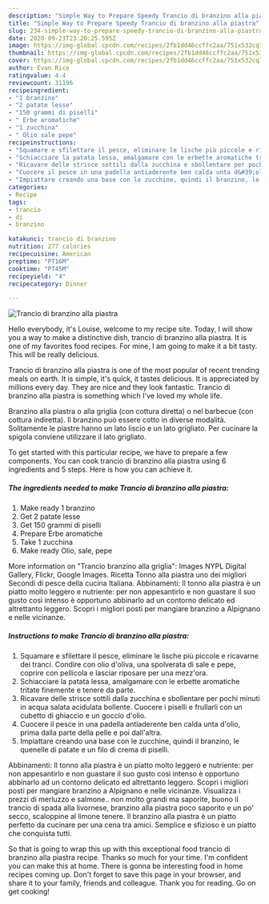 ```yaml
---
description: "Simple Way to Prepare Speedy Trancio di branzino alla piastra"
title: "Simple Way to Prepare Speedy Trancio di branzino alla piastra"
slug: 234-simple-way-to-prepare-speedy-trancio-di-branzino-alla-piastra
date: 2020-09-23T23:20:25.595Z
image: https://img-global.cpcdn.com/recipes/2fb1dd46ccffc2aa/751x532cq70/trancio-di-branzino-alla-piastra-recipe-main-photo.jpg
thumbnail: https://img-global.cpcdn.com/recipes/2fb1dd46ccffc2aa/751x532cq70/trancio-di-branzino-alla-piastra-recipe-main-photo.jpg
cover: https://img-global.cpcdn.com/recipes/2fb1dd46ccffc2aa/751x532cq70/trancio-di-branzino-alla-piastra-recipe-main-photo.jpg
author: Evan Rice
ratingvalue: 4.4
reviewcount: 31196
recipeingredient:
- "1 branzino"
- "2 patate lesse"
- "150 grammi di piselli"
- " Erbe aromatiche"
- "1 zucchina"
- " Olio sale pepe"
recipeinstructions:
- "Squamare e sfilettare il pesce, eliminare le lische più piccole e ricavarne dei tranci. Condire con olio d&#39;oliva, una spolverata di sale e pepe, coprire con pellicola e lasciar riposare per una mezz&#39;ora."
- "Schiacciare la patata lessa, amalgamare con le erbette aromatiche tritate finemente e tenere da parte."
- "Ricavare delle strisce sottili dalla zucchina e sbollentare per pochi minuti in acqua salata acidulata bollente. Cuocere i piselli e frullarli con un cubetto di ghiaccio e un goccio d&#39;olio."
- "Cuocere il pesce in una padella antiaderente ben calda unta d&#39;olio, prima dalla parte della pelle e poi dall&#39;altra."
- "Impiattare creando una base con le zucchine, quindi il branzino, le quenelle di patate e un filo di crema di piselli."
categories:
- Recipe
tags:
- trancio
- di
- branzino

katakunci: trancio di branzino 
nutrition: 277 calories
recipecuisine: American
preptime: "PT16M"
cooktime: "PT45M"
recipeyield: "4"
recipecategory: Dinner

---
```



![Trancio di branzino alla piastra](https://img-global.cpcdn.com/recipes/2fb1dd46ccffc2aa/751x532cq70/trancio-di-branzino-alla-piastra-recipe-main-photo.jpg)

Hello everybody, it's Louise, welcome to my recipe site. Today, I will show you a way to make a distinctive dish, trancio di branzino alla piastra. It is one of my favorites food recipes. For mine, I am going to make it a bit tasty. This will be really delicious.

Trancio di branzino alla piastra is one of the most popular of recent trending meals on earth. It is simple, it's quick, it tastes delicious. It is appreciated by millions every day. They are nice and they look fantastic. Trancio di branzino alla piastra is something which I've loved my whole life.

Branzino alla piastra o alla griglia (con cottura diretta) o nel barbecue (con cottura indiretta). Il branzino può essere cotto in diverse modalità. Solitamente le piastre hanno un lato liscio e un lato grigliato. Per cucinare la spigola conviene utilizzare il lato grigliato.


To get started with this particular recipe, we have to prepare a few components. You can cook trancio di branzino alla piastra using 6 ingredients and 5 steps. Here is how you can achieve it.

<!--inarticleads1-->

##### The ingredients needed to make Trancio di branzino alla piastra:

1. Make ready 1 branzino
1. Get 2 patate lesse
1. Get 150 grammi di piselli
1. Prepare  Erbe aromatiche
1. Take 1 zucchina
1. Make ready  Olio, sale, pepe


More information on &#34;Trancio branzino alla griglia&#34;: Images NYPL Digital Gallery, Flickr, Google Images. Ricetta Tonno alla piastra uno dei migliori Secondi di pesce della cucina Italiana. Abbinamenti: Il tonno alla piastra è un piatto molto leggero e nutriente: per non appesantirlo e non guastare il suo gusto così intenso è opportuno abbinarlo ad un contorno delicato ed altrettanto leggero. Scopri i migliori posti per mangiare branzino a Alpignano e nelle vicinanze. 

<!--inarticleads2-->

##### Instructions to make Trancio di branzino alla piastra:

1. Squamare e sfilettare il pesce, eliminare le lische più piccole e ricavarne dei tranci. Condire con olio d&#39;oliva, una spolverata di sale e pepe, coprire con pellicola e lasciar riposare per una mezz&#39;ora.
1. Schiacciare la patata lessa, amalgamare con le erbette aromatiche tritate finemente e tenere da parte.
1. Ricavare delle strisce sottili dalla zucchina e sbollentare per pochi minuti in acqua salata acidulata bollente. Cuocere i piselli e frullarli con un cubetto di ghiaccio e un goccio d&#39;olio.
1. Cuocere il pesce in una padella antiaderente ben calda unta d&#39;olio, prima dalla parte della pelle e poi dall&#39;altra.
1. Impiattare creando una base con le zucchine, quindi il branzino, le quenelle di patate e un filo di crema di piselli.


Abbinamenti: Il tonno alla piastra è un piatto molto leggero e nutriente: per non appesantirlo e non guastare il suo gusto così intenso è opportuno abbinarlo ad un contorno delicato ed altrettanto leggero. Scopri i migliori posti per mangiare branzino a Alpignano e nelle vicinanze. Visualizza i prezzi di merluzzo e salmone.. non molto grandi ma saporite, buono il trancio di spada alla livornese, branzino alla piastra poco saporito e un po&#39; secco, scaloppine al limone tenere. Il branzino alla piastra è un piatto perfetto da cucinare per una cena tra amici. Semplice e sfizioso è un piatto che conquista tutti. 

So that is going to wrap this up with this exceptional food trancio di branzino alla piastra recipe. Thanks so much for your time. I'm confident you can make this at home. There is gonna be interesting food in home recipes coming up. Don't forget to save this page in your browser, and share it to your family, friends and colleague. Thank you for reading. Go on get cooking!
